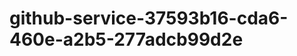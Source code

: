 github-service-37593b16-cda6-460e-a2b5-277adcb99d2e
===================================================
